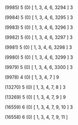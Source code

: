 (9985) 5 (0) [ 1, 3, 4, 6, 3294 ] 3 


(9984) 5 (0) [ 1, 3, 4, 6, 3295 ] 3 


(9983) 5 (0) [ 1, 3, 4, 6, 3296 ] 3 


(9982) 5 (0) [ 1, 3, 4, 6, 3297 ] 3 


(9981) 5 (0) [ 1, 3, 4, 6, 3298 ] 3 


(9980) 5 (0) [ 1, 3, 4, 6, 3299 ] 3 


(9979) 5 (0) [ 1, 3, 4, 6, 3300 ] 3 


(9978) 4 (0) [ 1, 3, 4, 7 ] 9 


(13270) 5 (0) [ 1, 3, 4, 7, 8 ] 3 


(13269) 5 (0) [ 1, 3, 4, 7, 9 ] 9 


(16559) 6 (0) [ 1, 3, 4, 7, 9, 10 ] 3 


(16558) 6 (0) [ 1, 3, 4, 7, 9, 11 ]  

